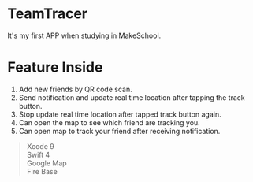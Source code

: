# TeamTracer
It's my first APP when studying in MakeSchool.

# Feature Inside
1. Add new friends by QR code scan.
2. Send notification and update real time location after tapping the track button.
3. Stop update real time location after tapped track button again.
4. Can open the map to see which friend are tracking you.
5. Can open map to track your friend after receiving notification.

>Xcode 9<br />
>Swift 4<br />
>Google Map<br />
>Fire Base
